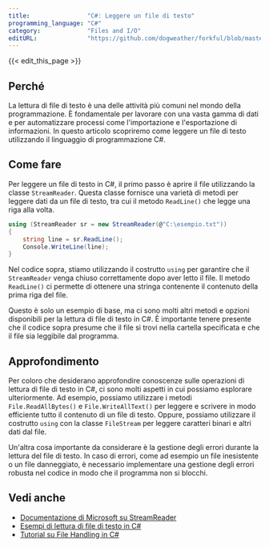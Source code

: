 ```yaml
---
title:                "C#: Leggere un file di testo"
programming_language: "C#"
category:             "Files and I/O"
editURL:              "https://github.com/dogweather/forkful/blob/master/content/it/c-sharp/reading-a-text-file.md"
---
```


{{< edit_this_page >}}

## Perché

La lettura di file di testo è una delle attività più comuni nel mondo della programmazione. È fondamentale per lavorare con una vasta gamma di dati e per automatizzare processi come l'importazione e l'esportazione di informazioni. In questo articolo scopriremo come leggere un file di testo utilizzando il linguaggio di programmazione C#.

## Come fare

Per leggere un file di testo in C#, il primo passo è aprire il file utilizzando la classe `StreamReader`. Questa classe fornisce una varietà di metodi per leggere dati da un file di testo, tra cui il metodo `ReadLine()` che legge una riga alla volta.

```C#
using (StreamReader sr = new StreamReader(@"C:\esempio.txt"))
{
    string line = sr.ReadLine();
    Console.WriteLine(line);
}
```

Nel codice sopra, stiamo utilizzando il costrutto `using` per garantire che il `StreamReader` venga chiuso correttamente dopo aver letto il file. Il metodo `ReadLine()` ci permette di ottenere una stringa contenente il contenuto della prima riga del file.

Questo è solo un esempio di base, ma ci sono molti altri metodi e opzioni disponibili per la lettura di file di testo in C#. È importante tenere presente che il codice sopra presume che il file si trovi nella cartella specificata e che il file sia leggibile dal programma.

## Approfondimento

Per coloro che desiderano approfondire conoscenze sulle operazioni di lettura di file di testo in C#, ci sono molti aspetti in cui possiamo esplorare ulteriormente. Ad esempio, possiamo utilizzare i metodi `File.ReadAllBytes()` e `File.WriteAllText()` per leggere e scrivere in modo efficiente tutto il contenuto di un file di testo. Oppure, possiamo utilizzare il costrutto `using` con la classe `FileStream` per leggere caratteri binari e altri dati dal file.

Un'altra cosa importante da considerare è la gestione degli errori durante la lettura del file di testo. In caso di errori, come ad esempio un file inesistente o un file danneggiato, è necessario implementare una gestione degli errori robusta nel codice in modo che il programma non si blocchi.

## Vedi anche

- [Documentazione di Microsoft su StreamReader](https://docs.microsoft.com/en-us/dotnet/api/system.io.streamreader?view=net-5.0)
- [Esempi di lettura di file di testo in C#](https://www.c-sharpcorner.com/article/c-sharp-basics-how-to-read-text-files/)
- [Tutorial su File Handling in C#](https://www.tutorialsteacher.com/csharp/csharp-file-io)